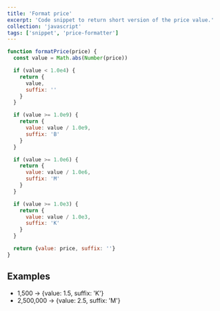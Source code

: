 ```yaml
---
title: 'Format price'
excerpt: 'Code snippet to return short version of the price value.'
collection: 'javascript'
tags: ['snippet', 'price-formatter']
---
```


```js
function formatPrice(price) {
  const value = Math.abs(Number(price))

  if (value < 1.0e4) {
    return {
      value,
      suffix: ''
    }
  }

  if (value >= 1.0e9) {
    return {
      value: value / 1.0e9,
      suffix: 'B'
    }
  }

  if (value >= 1.0e6) {
    return {
      value: value / 1.0e6,
      suffix: 'M'
    }
  }

  if (value >= 1.0e3) {
    return {
      value: value / 1.0e3,
      suffix: 'K'
    }
  }

  return {value: price, suffix: ''}
}
```

## Examples

- 1,500 -> {value: 1.5, suffix: 'K'}
- 2,500,000 -> {value: 2.5, suffix: 'M'}
